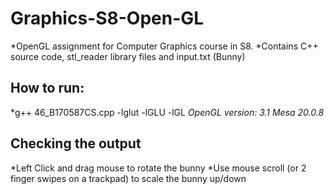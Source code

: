 # Graphics-S8-Open-GL

*OpenGL assignment for Computer Graphics course in S8.
*Contains C++ source code, stl_reader library files and input.txt (Bunny)

## How to run:
*g++ 46_B170587CS.cpp -lglut -lGLU -lGL
*OpenGL version: 3.1 Mesa 20.0.8*

## Checking the output
*Left Click and drag mouse to rotate the bunny
*Use mouse scroll (or 2 finger swipes on a trackpad) to scale the bunny up/down
